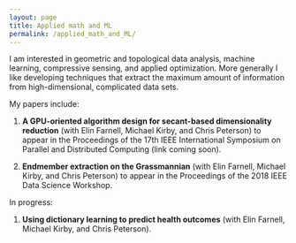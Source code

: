 ```yaml
---
layout: page
title: Applied math and ML
permalink: /applied_math_and_ML/
---
```


I am interested in geometric and topological data analysis, machine learning, compressive sensing, and applied optimization. More generally I like developing techniques that extract the maximum amount of information from high-dimensional, complicated data sets. 

My papers include:

1. **A GPU-oriented algorithm design for secant-based dimensionality reduction** (with Elin Farnell, Michael Kirby, and Chris Peterson) to appear in the Proceedings of the 17th IEEE International Symposium on Parallel and Distributed Computing (link coming soon).

2. **Endmember extraction on the Grassmannian** (with Elin Farnell, Michael Kirby, and Chris Peterson) to appear in the Proceedings of the 2018 IEEE Data Science Workshop.

In progress:

1. **Using dictionary learning to predict health outcomes** (with Elin Farnell, Michael Kirby, and Chris Peterson).

